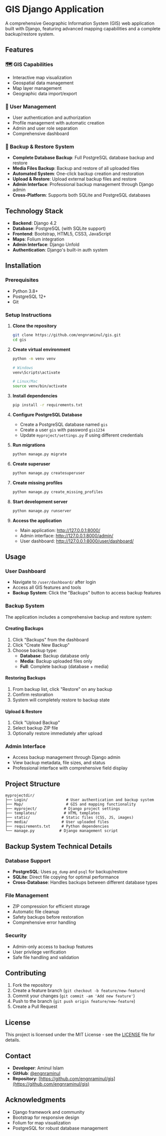# GIS Django Application

A comprehensive Geographic Information System (GIS) web application built with Django, featuring advanced mapping capabilities and a complete backup/restore system.

## Features

### 🗺️ GIS Capabilities
- Interactive map visualization
- Geospatial data management
- Map layer management
- Geographic data import/export

### 👤 User Management
- User authentication and authorization
- Profile management with automatic creation
- Admin and user role separation
- Comprehensive dashboard

### 💾 Backup & Restore System
- **Complete Database Backup**: Full PostgreSQL database backup and restore
- **Media Files Backup**: Backup and restore of all uploaded files
- **Automated System**: One-click backup creation and restoration
- **Upload & Restore**: Upload external backup files and restore
- **Admin Interface**: Professional backup management through Django admin
- **Cross-Platform**: Supports both SQLite and PostgreSQL databases

## Technology Stack

- **Backend**: Django 4.2
- **Database**: PostgreSQL (with SQLite support)
- **Frontend**: Bootstrap, HTML5, CSS3, JavaScript
- **Maps**: Folium integration
- **Admin Interface**: Django Unfold
- **Authentication**: Django's built-in auth system

## Installation

### Prerequisites
- Python 3.8+
- PostgreSQL 12+
- Git

### Setup Instructions

1. **Clone the repository**
   ```bash
   git clone https://github.com/engnraminul/gis.git
   cd gis
   ```

2. **Create virtual environment**
   ```bash
   python -m venv venv
   
   # Windows
   venv\Scripts\activate
   
   # Linux/Mac
   source venv/bin/activate
   ```

3. **Install dependencies**
   ```bash
   pip install -r requirements.txt
   ```

4. **Configure PostgreSQL Database**
   - Create a PostgreSQL database named `gis`
   - Create a user `gis` with password `gis1234`
   - Update `myproject/settings.py` if using different credentials

5. **Run migrations**
   ```bash
   python manage.py migrate
   ```

6. **Create superuser**
   ```bash
   python manage.py createsuperuser
   ```

7. **Create missing profiles**
   ```bash
   python manage.py create_missing_profiles
   ```

8. **Start development server**
   ```bash
   python manage.py runserver
   ```

9. **Access the application**
   - Main application: http://127.0.0.1:8000/
   - Admin interface: http://127.0.0.1:8000/admin/
   - User dashboard: http://127.0.0.1:8000/user/dashboard/

## Usage

### User Dashboard
- Navigate to `/user/dashboard/` after login
- Access all GIS features and tools
- **Backup System**: Click the "Backups" button to access backup features

### Backup System
The application includes a comprehensive backup and restore system:

#### Creating Backups
1. Click "Backups" from the dashboard
2. Click "Create New Backup"
3. Choose backup type:
   - **Database**: Backup database only
   - **Media**: Backup uploaded files only
   - **Full**: Complete backup (database + media)

#### Restoring Backups
1. From backup list, click "Restore" on any backup
2. Confirm restoration
3. System will completely restore to backup state

#### Upload & Restore
1. Click "Upload Backup"
2. Select backup ZIP file
3. Optionally restore immediately after upload

### Admin Interface
- Access backup management through Django admin
- View backup metadata, file sizes, and status
- Professional interface with comprehensive field display

## Project Structure

```
myprojectdir/
├── Login/                 # User authentication and backup system
├── Map/                   # GIS and mapping functionality
├── myproject/            # Django project settings
├── templates/            # HTML templates
├── static/              # Static files (CSS, JS, images)
├── media/               # User uploaded files
├── requirements.txt     # Python dependencies
└── manage.py           # Django management script
```

## Backup System Technical Details

### Database Support
- **PostgreSQL**: Uses `pg_dump` and `psql` for backup/restore
- **SQLite**: Direct file copying for optimal performance
- **Cross-Database**: Handles backups between different database types

### File Management
- ZIP compression for efficient storage
- Automatic file cleanup
- Safety backups before restoration
- Comprehensive error handling

### Security
- Admin-only access to backup features
- User privilege verification
- Safe file handling and validation

## Contributing

1. Fork the repository
2. Create a feature branch (`git checkout -b feature/new-feature`)
3. Commit your changes (`git commit -am 'Add new feature'`)
4. Push to the branch (`git push origin feature/new-feature`)
5. Create a Pull Request

## License

This project is licensed under the MIT License - see the [LICENSE](LICENSE) file for details.

## Contact

- **Developer**: Aminul Islam
- **GitHub**: [@engnraminul](https://github.com/engnraminul)
- **Repository**: [https://github.com/engnraminul/gis](https://github.com/engnraminul/gis)

## Acknowledgments

- Django framework and community
- Bootstrap for responsive design
- Folium for map visualization
- PostgreSQL for robust database management